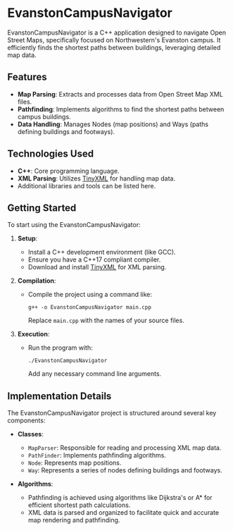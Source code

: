# EvanstonCampusNavigator
EvanstonCampusNavigator is a C++ application designed to navigate Open Street Maps, specifically focused on Northwestern's Evanston campus. It efficiently finds the shortest paths between buildings, leveraging detailed map data.

## Features
- **Map Parsing**: Extracts and processes data from Open Street Map XML files.
- **Pathfinding**: Implements algorithms to find the shortest paths between campus buildings.
- **Data Handling**: Manages Nodes (map positions) and Ways (paths defining buildings and footways).

## Technologies Used
- **C++**: Core programming language.
- **XML Parsing**: Utilizes [TinyXML](http://www.grinninglizard.com/tinyxml/) for handling map data.
- Additional libraries and tools can be listed here.

## Getting Started
To start using the EvanstonCampusNavigator:

1. **Setup**:
    - Install a C++ development environment (like GCC).
    - Ensure you have a C++17 compliant compiler.
    - Download and install [TinyXML](http://www.grinninglizard.com/tinyxml/) for XML parsing.

2. **Compilation**:
    - Compile the project using a command like:
      ```
      g++ -o EvanstonCampusNavigator main.cpp
      ```
      Replace `main.cpp` with the names of your source files.

3. **Execution**:
    - Run the program with:
      ```
      ./EvanstonCampusNavigator
      ```
      Add any necessary command line arguments.

## Implementation Details
The EvanstonCampusNavigator project is structured around several key components:

- **Classes**:
  - `MapParser`: Responsible for reading and processing XML map data.
  - `PathFinder`: Implements pathfinding algorithms.
  - `Node`: Represents map positions.
  - `Way`: Represents a series of nodes defining buildings and footways.

- **Algorithms**:
  - Pathfinding is achieved using algorithms like Dijkstra's or A* for efficient shortest path calculations.
  - XML data is parsed and organized to facilitate quick and accurate map rendering and pathfinding.

